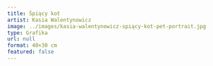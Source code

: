 ```yaml
---
title: Śpiący kot
artist: Kasia Walentynowicz
image: ../images/kasia-walentynowicz-spiący-kot-pet-portrait.jpg
type: Grafika
url: null
format: 40×30 cm
featured: false
---
```

